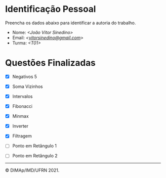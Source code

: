 ﻿# Identificação Pessoal

Preencha os dados abaixo para identificar a autoria do trabalho.

- Nome: *\<João Vitor Sinedino>*
- Email: *\<vitorsinedino@gmail.com>*
- Turma: *\<T01>*

# Questões Finalizadas

- [x] Negativos 5
- [x] Soma Vizinhos
- [x] Intervalos
- [x] Fibonacci
- [x] Minmax
- [x] Inverter
- [x] Filtragem
- [ ] Ponto em Retângulo 1
- [ ] Ponto em Retângulo 2


--------
&copy; DIMAp/IMD/UFRN 2021.

